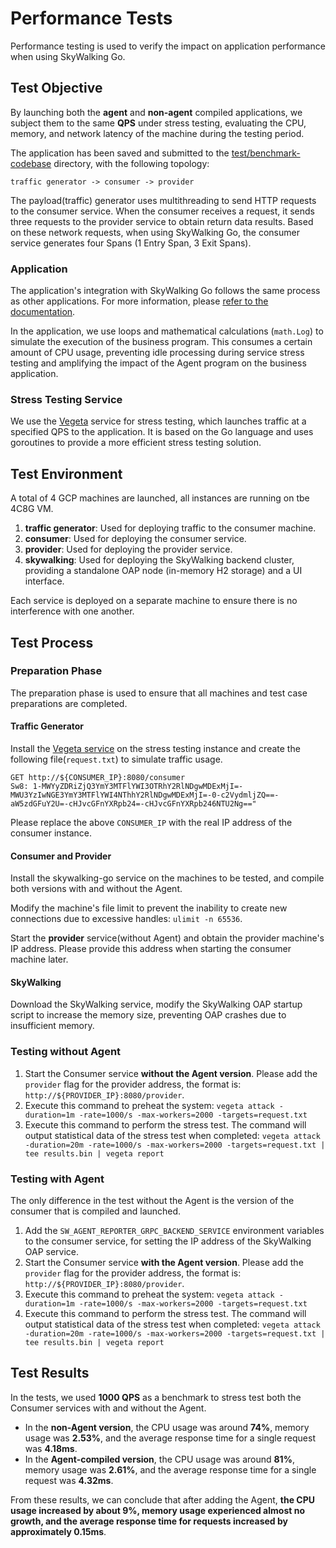 # Performance Tests

Performance testing is used to verify the impact on application performance when using SkyWalking Go.

## Test Objective

By launching both the **agent** and **non-agent** compiled applications, we subject them to the same **QPS** under stress testing, 
evaluating the CPU, memory, and network latency of the machine during the testing period.

The application has been saved and submitted to the [test/benchmark-codebase](../../../test/benchmark-codebase) directory, with the following topology:

```
traffic generator -> consumer -> provider
```

The payload(traffic) generator uses multithreading to send HTTP requests to the consumer service. 
When the consumer receives a request, it sends three requests to the provider service to obtain return data results. 
Based on these network requests, when using SkyWalking Go, the consumer service generates four Spans (1 Entry Span, 3 Exit Spans).

### Application

The application's integration with SkyWalking Go follows the same process as other applications. For more information, please [refer to the documentation](../setup/gobuild.md).

In the application, we use loops and mathematical calculations (`math.Log`) to simulate the execution of the business program. 
This consumes a certain amount of CPU usage, preventing idle processing during service stress testing and amplifying the impact of the Agent program on the business application.

### Stress Testing Service

We use the [Vegeta](https://github.com/tsenart/vegeta) service for stress testing, which launches traffic at a specified QPS to the application. 
It is based on the Go language and uses goroutines to provide a more efficient stress testing solution.

## Test Environment

A total of 4 GCP machines are launched, all instances are running on tbe 4C8G VM.

1. **traffic generator**: Used for deploying traffic to the consumer machine.
2. **consumer**: Used for deploying the consumer service.
3. **provider**: Used for deploying the provider service.
4. **skywalking**: Used for deploying the SkyWalking backend cluster, providing a standalone OAP node (in-memory H2 storage) and a UI interface.

Each service is deployed on a separate machine to ensure there is no interference with one another.

## Test Process

### Preparation Phase
The preparation phase is used to ensure that all machines and test case preparations are completed.

#### Traffic Generator

Install the [Vegeta service](https://github.com/tsenart/vegeta#install) on the stress testing instance and create the following file(`request.txt`) to simulate traffic usage.

```
GET http://${CONSUMER_IP}:8080/consumer
Sw8: 1-MWYyZDRiZjQ3YmY3MTFlYWI3OTRhY2RlNDgwMDExMjI=-MWU3YzIwNGE3YmY3MTFlYWI4NThhY2RlNDgwMDExMjI=-0-c2VydmljZQ==-aW5zdGFuY2U=-cHJvcGFnYXRpb24=-cHJvcGFnYXRpb246NTU2Ng=="
```

Please replace the above `CONSUMER_IP` with the real IP address of the consumer instance.

#### Consumer and Provider

Install the skywalking-go service on the machines to be tested, and compile both versions with and without the Agent.

Modify the machine's file limit to prevent the inability to create new connections due to excessive handles: `ulimit -n 65536`.

Start the **provider** service(without Agent) and obtain the provider machine's IP address. Please provide this address when starting the consumer machine later.

#### SkyWalking

Download the SkyWalking service, modify the SkyWalking OAP startup script to increase the memory size, preventing OAP crashes due to insufficient memory.

### Testing without Agent

1. Start the Consumer service **without the Agent version**. Please add the `provider` flag for the provider address, the format is: `http://${PROVIDER_IP}:8080/provider`.
2. Execute this command to preheat the system: `vegeta attack -duration=1m -rate=1000/s -max-workers=2000 -targets=request.txt`
3. Execute this command to perform the stress test. The command will output statistical data of the stress test when completed: 
`vegeta attack -duration=20m -rate=1000/s -max-workers=2000 -targets=request.txt | tee results.bin | vegeta report`

### Testing with Agent

The only difference in the test without the Agent is the version of the consumer that is compiled and launched.

1. Add the `SW_AGENT_REPORTER_GRPC_BACKEND_SERVICE` environment variables to the consumer service, for setting the IP address of the SkyWalking OAP service.
2. Start the Consumer service **with the Agent version**. Please add the `provider` flag for the provider address, the format is: `http://${PROVIDER_IP}:8080/provider`.
3. Execute this command to preheat the system: `vegeta attack -duration=1m -rate=1000/s -max-workers=2000 -targets=request.txt`
4. Execute this command to perform the stress test. The command will output statistical data of the stress test when completed:
   `vegeta attack -duration=20m -rate=1000/s -max-workers=2000 -targets=request.txt | tee results.bin | vegeta report`

## Test Results

In the tests, we used **1000 QPS** as a benchmark to stress test both the Consumer services with and without the Agent.

* In the **non-Agent version**, the CPU usage was around **74%**, memory usage was **2.53%**, and the average response time for a single request was **4.18ms**.
* In the **Agent-compiled version**, the CPU usage was around **81%**, memory usage was **2.61%**, and the average response time for a single request was **4.32ms**.

From these results, we can conclude that after adding the Agent, **the CPU usage increased by about 9%, memory usage experienced almost no growth, and the average response time for requests increased by approximately 0.15ms**.